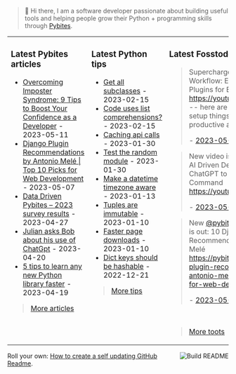 > 👋 Hi there, I am a software developer passionate about building useful tools and helping people grow their Python + programming skills through <a href="https://pybit.es" target="_blank">Pybites</a>.

<table><tr><td valign="top" width="33%">

### Latest Pybites articles

<ul>

  <li><a href="https://pybit.es/articles/9-developer-confidence-tips/" target="_blank">Overcoming Imposter Syndrome: 9 Tips to Boost Your Confidence as a Developer</a> - 2023-05-11</li>

  <li><a href="https://pybit.es/articles/django-plugin-recommendations-by-antonio-mele-top-10-picks-for-web-development/" target="_blank">Django Plugin Recommendations by Antonio Melé | Top 10 Picks for Web Development</a> - 2023-05-07</li>

  <li><a href="https://pybit.es/articles/data-driven-pybites-2023-survey-results/" target="_blank">Data Driven Pybites – 2023  survey results</a> - 2023-04-27</li>

  <li><a href="https://pybit.es/articles/julian-asks-bob-about-his-use-of-chatgpt/" target="_blank">Julian asks Bob about his use of ChatGpt</a> - 2023-04-20</li>

  <li><a href="https://pybit.es/articles/5-tips-to-learn-any-new-python-library-faster/" target="_blank">5 tips to learn any new Python library faster</a> - 2023-04-19</li>

</ul>

> <a href="https://pybit.es/articles/" target="_blank">More articles</a>


</td><td valign="top" width="34%">

### Latest Python tips

<ul>

  <li><a href="https://github.com/bbelderbos/bobcodesit/blob/main/notes/20230215143414.md" target="_blank">Get all subclasses</a> - 2023-02-15</li>

  <li><a href="https://github.com/bbelderbos/bobcodesit/blob/main/notes/20230215131208.md" target="_blank">Code uses list comprehensions?</a> - 2023-02-15</li>

  <li><a href="https://github.com/bbelderbos/bobcodesit/blob/main/notes/20230130103011.md" target="_blank">Caching api calls</a> - 2023-01-30</li>

  <li><a href="https://github.com/bbelderbos/bobcodesit/blob/main/notes/20230130102312.md" target="_blank">Test the random module</a> - 2023-01-30</li>

  <li><a href="https://github.com/bbelderbos/bobcodesit/blob/main/notes/20230113130529.md" target="_blank">Make a datetime timezone aware</a> - 2023-01-13</li>

  <li><a href="https://github.com/bbelderbos/bobcodesit/blob/main/notes/20230110131408.md" target="_blank">Tuples are immutable</a> - 2023-01-10</li>

  <li><a href="https://github.com/bbelderbos/bobcodesit/blob/main/notes/20230110130247.md" target="_blank">Faster page downloads</a> - 2023-01-10</li>

  <li><a href="https://github.com/bbelderbos/bobcodesit/blob/main/notes/20221221130639.md" target="_blank">Dict keys should be hashable</a> - 2022-12-21</li>

</ul>

> <a href="https://github.com/bbelderbos/bobcodesit" target="_blank">More tips</a>


</td><td valign="top" width="33%">

### Latest Fosstodon toots


  <blockquote>
  <p>Supercharge Your <a class="mention hashtag" href="https://fosstodon.org/tags/Vim" rel="tag">#<span>Vim</span></a> Workflow: Essential Tips and Plugins for Efficiency <a href="https://youtu.be/B9tZyFXr1Yw" rel="nofollow noopener noreferrer" target="_blank"><span class="invisible">https://</span><span class="">youtu.be/B9tZyFXr1Yw</span><span class="invisible"></span></a> -- here are some of my favorite setup things that make me more productive as a <a class="mention hashtag" href="https://fosstodon.org/tags/developer" rel="tag">#<span>developer</span></a></p>
  - <a href="https://fosstodon.org/@bbelderbos/110343472196196048" target="_blank">2023-05-10</a>
  </blockquote>

  <blockquote>
  <p>New video is up!<br />AI Driven Development: Using ChatGPT to Write a Django Command <a href="https://youtu.be/xB0VHHedlAU" rel="nofollow noopener noreferrer" target="_blank"><span class="invisible">https://</span><span class="">youtu.be/xB0VHHedlAU</span><span class="invisible"></span></a></p>
  - <a href="https://fosstodon.org/@bbelderbos/110333123886616781" target="_blank">2023-05-08</a>
  </blockquote>

  <blockquote>
  <p>New <span class="h-card"><a class="u-url mention" href="https://fosstodon.org/@pybites">@<span>pybites</span></a></span> podcast episode is out: 10 Django Plugin Recommendations by Antonio Melé <a href="https://pybit.es/articles/django-plugin-recommendations-by-antonio-mele-top-10-picks-for-web-development/" rel="nofollow noopener noreferrer" target="_blank"><span class="invisible">https://</span><span class="ellipsis">pybit.es/articles/django-plugi</span><span class="invisible">n-recommendations-by-antonio-mele-top-10-picks-for-web-development/</span></a>  ...</p>
  - <a href="https://fosstodon.org/@bbelderbos/110326228197819940" target="_blank">2023-05-07</a>
  </blockquote>


<br>

> <a href="https://fosstodon.org/@bbelderbos" target="_blank">More toots</a>


</td></tr></table>

<a href="https://github.com/bbelderbos/bbelderbos/actions" target="_blank"><img src="https://github.com/bbelderbos/bbelderbos/workflows/Daily%20Update/badge.svg" align="right" alt="Build README"></a>Roll your own: <a href="https://pybit.es/articles/how-to-create-a-self-updating-github-readme/" target="_blank">How to create a self updating GitHub Readme</a>.